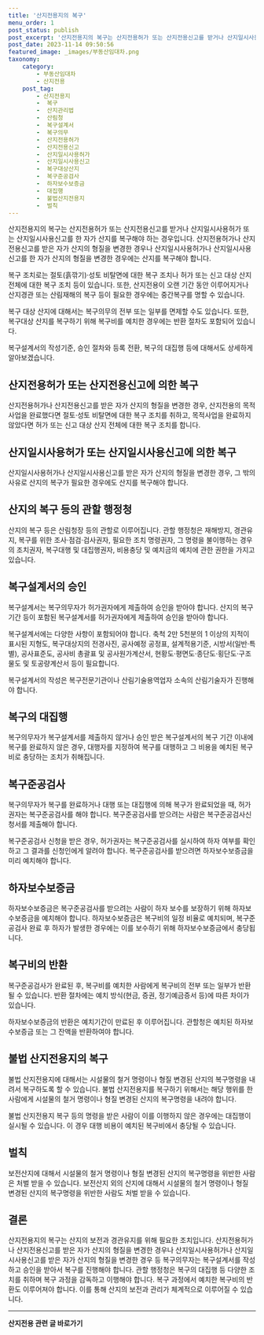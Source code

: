 ```yaml
---
title: '산지전용지의 복구'
menu_order: 1
post_status: publish
post_excerpt: '산지전용지의 복구는 산지전용허가 또는 산지전용신고를 받거나 산지일시사용허가 또는 산지일시사용신고를 한 자가 산지를 복구해야 하는 경우입니다. 산지전용허가나 산지전용신고를 받은 자가 산지의 형질을 변경한 경우나 산지일시사용허가나 산지일시사용신고를 한 자가 산지의 형질을 변경한 경우에는 산지를 복구해야 합니다.'
post_date: 2023-11-14 09:50:56
featured_image: _images/부동산임대차.png
taxonomy:
    category:
        - 부동산임대차
        - 산지전용
    post_tag:
        - 산지전용지
        -  복구
        -  산지관리법
        -  산림청
        -  복구설계서
        -  복구의무
        -  산지전용허가
        -  산지전용신고
        -  산지일시사용허가
        -  산지일시사용신고
        -  복구대상산지
        -  복구준공검사
        -  하자보수보증금
        -  대집행
        -  불법산지전용지
        -  벌칙
---
```



산지전용지의 복구는 산지전용허가 또는 산지전용신고를 받거나 산지일시사용허가 또는 산지일시사용신고를 한 자가 산지를 복구해야 하는 경우입니다. 산지전용허가나 산지전용신고를 받은 자가 산지의 형질을 변경한 경우나 산지일시사용허가나 산지일시사용신고를 한 자가 산지의 형질을 변경한 경우에는 산지를 복구해야 합니다.

복구 조치로는 절토(흙깎기)·성토 비탈면에 대한 복구 조치나 허가 또는 신고 대상 산지 전체에 대한 복구 조치 등이 있습니다. 또한, 산지전용이 오랜 기간 동안 이루어지거나 산지경관 또는 산림재해의 복구 등이 필요한 경우에는 중간복구를 명할 수 있습니다.

복구 대상 산지에 대해서는 복구의무의 전부 또는 일부를 면제할 수도 있습니다. 또한, 복구대상 산지를 복구하기 위해 복구비를 예치한 경우에는 반환 절차도 포함되어 있습니다.

복구설계서의 작성기준, 승인 절차와 등록 전환, 복구의 대집행 등에 대해서도 상세하게 알아보겠습니다.

## 산지전용허가 또는 산지전용신고에 의한 복구

산지전용허가나 산지전용신고를 받은 자가 산지의 형질을 변경한 경우, 산지전용의 목적사업을 완료했다면 절토·성토 비탈면에 대한 복구 조치를 취하고, 목적사업을 완료하지 않았다면 허가 또는 신고 대상 산지 전체에 대한 복구 조치를 합니다.

## 산지일시사용허가 또는 산지일시사용신고에 의한 복구

산지일시사용허가나 산지일시사용신고를 받은 자가 산지의 형질을 변경한 경우, 그 밖의 사유로 산지의 복구가 필요한 경우에도 산지를 복구해야 합니다.

## 산지의 복구 등의 관할 행정청

산지의 복구 등은 산림청장 등의 관할로 이루어집니다. 관할 행정청은 재해방지, 경관유지, 복구를 위한 조사·점검·검사권자, 필요한 조치 명령권자, 그 명령을 불이행하는 경우의 조치권자, 복구대행 및 대집행권자, 비용충당 및 예치금의 예치에 관한 권한을 가지고 있습니다.

## 복구설계서의 승인

복구설계서는 복구의무자가 허가권자에게 제출하여 승인을 받아야 합니다. 산지의 복구 기간 등이 포함된 복구설계서를 허가권자에게 제출하여 승인을 받아야 합니다.

복구설계서에는 다양한 사항이 포함되어야 합니다. 축척 2만 5천분의 1 이상의 지적이 표시된 지형도, 복구대상지의 전경사진, 공사예정 공정표, 설계적용기준, 시방서(일반·특별), 공사표준도, 공사비 총괄표 및 공사원가계산서, 현황도·평면도·종단도·횡단도·구조물도 및 토공량계산서 등이 필요합니다.

복구설계서의 작성은 복구전문기관이나 산림기술용역업자 소속의 산림기술자가 진행해야 합니다.

## 복구의 대집행

복구의무자가 복구설계서를 제출하지 않거나 승인 받은 복구설계서의 복구 기간 이내에 복구를 완료하지 않은 경우, 대행자를 지정하여 복구를 대행하고 그 비용을 예치된 복구비로 충당하는 조치가 취해집니다.

## 복구준공검사

복구의무자가 복구를 완료하거나 대행 또는 대집행에 의해 복구가 완료되었을 때, 허가권자는 복구준공검사를 해야 합니다. 복구준공검사를 받으려는 사람은 복구준공검사신청서를 제출해야 합니다.

복구준공검사 신청을 받은 경우, 허가권자는 복구준공검사를 실시하여 하자 여부를 확인하고 그 결과를 신청인에게 알려야 합니다. 복구준공검사를 받으려면 하자보수보증금을 미리 예치해야 합니다.

## 하자보수보증금

하자보수보증금은 복구준공검사를 받으려는 사람이 하자 보수를 보장하기 위해 하자보수보증금을 예치해야 합니다. 하자보수보증금은 복구비의 일정 비율로 예치되며, 복구준공검사 완료 후 하자가 발생한 경우에는 이를 보수하기 위해 하자보수보증금에서 충당됩니다.

## 복구비의 반환

복구준공검사가 완료된 후, 복구비를 예치한 사람에게 복구비의 전부 또는 일부가 반환될 수 있습니다. 반환 절차에는 예치 방식(현금, 증권, 정기예금증서 등)에 따른 차이가 있습니다.

하자보수보증금의 반환은 예치기간이 만료된 후 이루어집니다. 관할청은 예치된 하자보수보증금 또는 그 잔액을 반환하여야 합니다.

## 불법 산지전용지의 복구

불법 산지전용지에 대해서는 시설물의 철거 명령이나 형질 변경된 산지의 복구명령을 내려서 복구하도록 할 수 있습니다. 불법 산지전용지를 복구하기 위해서는 해당 행위를 한 사람에게 시설물의 철거 명령이나 형질 변경된 산지의 복구명령을 내려야 합니다.

불법 산지전용지 복구 등의 명령을 받은 사람이 이를 이행하지 않은 경우에는 대집행이 실시될 수 있습니다. 이 경우 대행 비용이 예치된 복구비에서 충당될 수 있습니다.

## 벌칙

보전산지에 대해서 시설물의 철거 명령이나 형질 변경된 산지의 복구명령을 위반한 사람은 처벌 받을 수 있습니다. 보전산지 외의 산지에 대해서 시설물의 철거 명령이나 형질 변경된 산지의 복구명령을 위반한 사람도 처벌 받을 수 있습니다.

## 결론


산지전용지의 복구는 산지의 보전과 경관유지를 위해 필요한 조치입니다. 산지전용허가나 산지전용신고를 받은 자가 산지의 형질을 변경한 경우나 산지일시사용허가나 산지일시사용신고를 받은 자가 산지의 형질을 변경한 경우 등 복구의무자는 복구설계서를 작성하고 승인을 받아서 복구를 진행해야 합니다. 관할 행정청은 복구의 대집행 등 다양한 조치를 취하며 복구 과정을 감독하고 이행해야 합니다. 복구 과정에서 예치한 복구비의 반환도 이루어져야 합니다. 이를 통해 산지의 보전과 관리가 체계적으로 이루어질 수 있습니다.
<!-- wp:separator -->
<hr class="wp-block-separator has-alpha-channel-opacity"/>
<!-- /wp:separator -->

<!-- wp:group {"backgroundColor":"base","layout":{"type":"constrained"}} -->
<div class="wp-block-group has-base-background-color has-background"><!-- wp:paragraph {"align":"center","fontSize":"medium"} -->
<p class="has-text-align-center has-large-font-size"><strong>산지전용 관련 글 바로가기</strong></p>
<!-- /wp:paragraph -->


<!-- wp:latest-posts
{"categories":[{"id":23287,"count":19,"description":"","link":"https://uknowlaw.com/category/%ec%82%b0%ec%a7%80%ec%a0%84%ec%9a%a9/","name":"산지전용","slug":"산지전용","taxonomy":"category","parent":0,"meta":[],"_links":{"self":[{"href":"https://uknowlaw.com/wp-json/wp/v2/categories/23287"}],"collection":[{"href":"https://uknowlaw.com/wp-json/wp/v2/categories"}],"about":[{"href":"https://uknowlaw.com/wp-json/wp/v2/taxonomies/category"}],"wp:post_type":[{"href":"https://uknowlaw.com/wp-json/wp/v2/posts?categories=23287"}],"curies":[{"name":"wp","href":"https://api.w.org/{rel}","templated":true}]}}],"postsToShow":100,"excerptLength":28,"postLayout":"grid","columns":2,"featuredImageAlign":"left","featuredImageSizeSlug":"large","fontSize":"small"} /--></div>
<!-- /wp:group -->